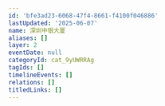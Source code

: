 ```yaml
---
id: 'bfe3ad23-6068-47f4-8661-f4100f046886'
lastUpdated: '2025-06-07'
name: 深圳中银大厦
aliases: []
layer: 2
eventDate: null
categoryId: cat_9yUWRRAg
tagIds: []
timelineEvents: []
relations: []
titledLinks: []
---
```


